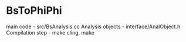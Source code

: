 # BsToPhiPhi
main code - src/BsAnalysis.cc
Analysis objects - interface/AnalObject.h 
Compilation step - make cling, make 

